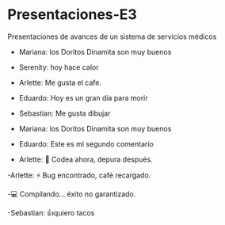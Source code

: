 # Presentaciones-E3
Presentaciones de avances de un sistema de servicios médicos
- Mariana: los Doritos Dinamita son muy buenos
- Serenity: hoy hace calor
- Arlette: Me gusta el cafe.
- Eduardo: Hoy es un gran día para morir
- Sebastian: Me gusta dibujar 
- Mariana: los Doritos Dinamita son muy buenos





- Eduardo: Este es mi segundo comentario


- Arlette: 🚀 Codea ahora, depura después.








-Arlette: ⚡ Bug encontrado, café recargado.









-💻 Compilando… éxito no garantizado.

-Sebastian: 👍quiero tacos 

